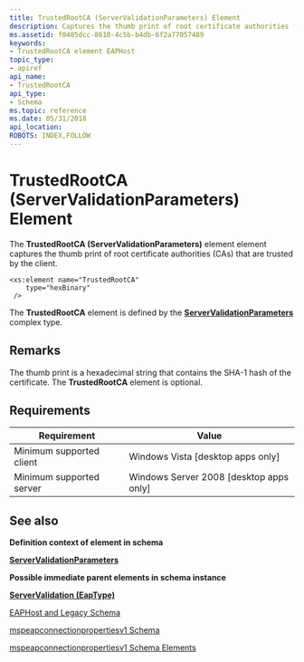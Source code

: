 ```yaml
---
title: TrustedRootCA (ServerValidationParameters) Element
description: Captures the thumb print of root certificate authorities (CAs) that are trusted by the client. | TrustedRootCA (ServerValidationParameters) Element
ms.assetid: f0485dcc-8610-4c5b-b4db-6f2a77057489
keywords:
- TrustedRootCA element EAPHost
topic_type:
- apiref
api_name:
- TrustedRootCA
api_type:
- Schema
ms.topic: reference
ms.date: 05/31/2018
api_location: 
ROBOTS: INDEX,FOLLOW
---
```


# TrustedRootCA (ServerValidationParameters) Element

The **TrustedRootCA (ServerValidationParameters)** element element captures the thumb print of root certificate authorities (CAs) that are trusted by the client.

``` syntax
<xs:element name="TrustedRootCA"
    type="hexBinary"
 />
```

The **TrustedRootCA** element is defined by the [**ServerValidationParameters**](mspeapconnectionpropertiesv1schema-servervalidationparameters-complextype.md) complex type.

## Remarks

The thumb print is a hexadecimal string that contains the SHA-1 hash of the certificate. The **TrustedRootCA** element is optional.

## Requirements



| Requirement | Value |
|-------------------------------------|------------------------------------------------------|
| Minimum supported client<br/> | Windows Vista \[desktop apps only\]<br/>       |
| Minimum supported server<br/> | Windows Server 2008 \[desktop apps only\]<br/> |



## See also

<dl> <dt>

**Definition context of element in schema**
</dt> <dt>

[**ServerValidationParameters**](mspeapconnectionpropertiesv1schema-servervalidationparameters-complextype.md)
</dt> <dt>

**Possible immediate parent elements in schema instance**
</dt> <dt>

[**ServerValidation (EapType)**](mspeapconnectionpropertiesv1schema-servervalidation-eaptype-element.md)
</dt> <dt>


</dt> <dt>

[EAPHost and Legacy Schema](eaphost-schemas.md)
</dt> <dt>

[mspeapconnectionpropertiesv1 Schema](mspeapconnectionpropertiesv1schema-schema.md)
</dt> <dt>

[mspeapconnectionpropertiesv1 Schema Elements](mspeapconnectionpropertiesv1schema-elements.md)
</dt> </dl>

 

 





